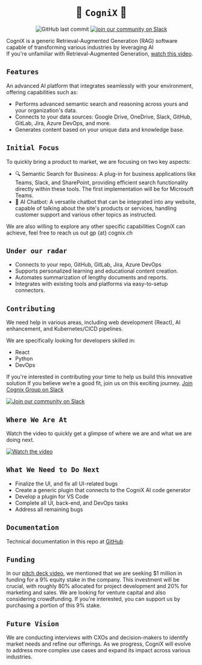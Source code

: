 

<div align="center">

# 🤖 `CogniX` 🤖

![GitHub last commit](https://img.shields.io/github/last-commit/gen-mind/cognix)
[![join our community on Slack](https://img.shields.io/badge/Join%20our%20community%20on%20Slack-Invite-orange)](https://join.slack.com/t/cognixgroup/shared_invite/zt-2kbtcnys6-ZW3IjxeE~ZozZ8if6m0NWg)

</div>
CogniX is a generic Retrieval-Augmented Generation (RAG) software
 capable of transforming various industries by leveraging AI
  <br />
If you're unfamiliar with Retrieval-Augmented Generation, <a href="https://www.youtube.com/watch?v=u47GtXwePms">watch this video</a>.
<br />





## `Features`


An advanced AI platform that integrates seamlessly with your environment, offering capabilities such as:
- Performs advanced semantic search and reasoning across yours and your organization's data.
- Connects to your data sources: Google Drive, OneDrive, Slack, GitHub, GitLab, Jira, Azure DevOps, and more.
- Generates content based on your unique data and knowledge base.


## `Initial Focus`

To quickly bring a product to market, we are focusing on two key aspects:
- 🔍 Semantic Search for Business: A plug-in for business applications like Teams, Slack, and SharePoint, providing efficient search functionality directly within these tools. The first implementation will be for Microsoft Teams.
- 🤖 AI Chatbot: A versatile chatbot that can be integrated into any website, capable of talking about the site's products or services, handling customer support and various other topics as instructed.

We are also willing to explore any other specific capabilities CogniX can achieve, feel free to reach us out gp {at} cognix.ch

## `Under our radar`
- Connects to your repo, GitHub, GitLab, Jira, Azure DevOps
- Supports personalized learning and educational content creation.
- Automates summarization of lengthy documents and reports.
- Integrates with existing tools and platforms via easy-to-setup connectors.



## `Contributing`

We need help in various areas, including web development (React), AI enhancement, and Kubernetes/CICD pipelines.

We are specifically looking for developers skilled in:
- React
- Python
- DevOps

If you're interested in contributing your time to help us build this innovative solution
If you believe we’re a good fit, join us on this exciting journey. <a href="https://join.slack.com/t/cognixgroup/shared_invite/zt-2kbtcnys6-ZW3IjxeE~ZozZ8if6m0NWg">Join Cognix Group on Slack</a>

[![Join our community on Slack](https://img.shields.io/badge/Join%20our%20community%20on%20Slack-Invite-orange)](https://join.slack.com/t/cognixgroup/shared_invite/zt-2kbtcnys6-ZW3IjxeE~ZozZ8if6m0NWg)

## `Where We Are At`

Watch the video to quickly get a glimpse of where we are and what we are doing next.

[![Watch the video](https://img.youtube.com/vi/artdJFEdjqw/0.jpg)](https://www.youtube.com/watch?v=artdJFEdjqw)

## `What We Need to Do Next`

- Finalize the UI, and fix all UI-related bugs
- Create a generic plugin that connects to the CogniX AI code generator
- Develop a plugin for VS Code
- Complete all UI, back-end, and DevOps tasks
- Address all remaining bugs

## `Documentation`

Technical documentation in this repo at [GitHub](https://github.com/gen-mind/cognix/blob/develop/docs/readme.md)

## `Funding`

In our [pitch deck video](https://www.youtube.com/watch?v=grWGugrkxew), we mentioned that we are seeking $1 million in funding for a 9% equity stake in the company. This investment will be crucial, with roughly 80% allocated for project development and 20% for marketing and sales. We are looking for venture capital and also considering crowdfunding. If you're interested, you can support us by purchasing a portion of this 9% stake.

## `Future Vision`

We are conducting interviews with CXOs and decision-makers to identify market needs and refine our offerings. As we progress, CogniX will evolve to address more complex use cases and expand its impact across various industries.


